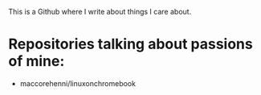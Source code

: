This is a Github where I write about things I care about.
<h1>Repositories talking about passions of mine:</h1>
<ul>
  <li>maccorehenni/linuxonchromebook</li>
</ul>
